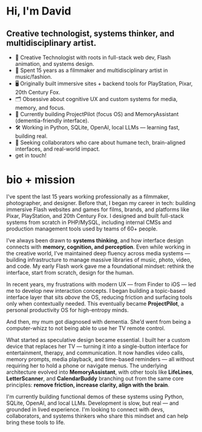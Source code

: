 # Hi, I'm David

## Creative technologist, systems thinker, and multidisciplinary artist.

- 🧠 Creative Technologist with roots in full-stack web dev, Flash animation, and systems design.
- 🎥 Spent 15 years as a filmmaker and multidisciplinary artist in music/fashion.
- 🖥️ Originally built immersive sites + backend tools for PlayStation, Pixar, 20th Century Fox.
- 🗂️ Obsessive about cognitive UX and custom systems for media, memory, and focus.
- 🧩 Currently building ProjectPilot (focus OS) and MemoryAssistant (dementia-friendly interface).
- 🛠️ Working in Python, SQLite, OpenAI, local LLMs — learning fast, building real.
- 🤝 Seeking collaborators who care about humane tech, brain-aligned interfaces, and real-world impact.
- get in touch!

# bio + mission

I've spent the last 15 years working professionally as a filmmaker, photographer, and designer. Before that, I began my career in tech: building immersive Flash websites and games for films, brands, and platforms like Pixar, PlayStation, and 20th Century Fox. I designed and built full-stack systems from scratch in PHP/MySQL, including internal CMSs and production management tools used by teams of 60+ people.

I’ve always been drawn to **systems thinking**, and how interface design connects with **memory, cognition, and perception**. Even while working in the creative world, I’ve maintained deep fluency across media systems — building infrastructure to manage massive libraries of music, photo, video, and code. My early Flash work gave me a foundational mindset: rethink the interface, start from scratch, design for the human.

In recent years, my frustrations with modern UX — from Finder to iOS — led me to develop new interaction concepts. I began building a topic-based interface layer that sits *above* the OS, reducing friction and surfacing tools only when contextually needed. This eventually became **ProjectPilot**, a personal productivity OS for high-entropy minds.

And then, my mum got diagnosed with dementia.  She’d went from being a computer-whizz to not being able to use her TV remote control.

What started as speculative design became essential. I built her a custom device that replaces her TV — turning it into a single-button interface for entertainment, therapy, and communication. It now handles video calls, memory prompts, media playback, and time-based reminders — all without requiring her to hold a phone or navigate menus. The underlying architecture evolved into **MemoryAssistant**, with other tools like **LifeLines**, **LetterScanner**, and **CalendarBuddy** branching out from the same core principles: **remove friction, increase clarity, align with the brain**.

I'm currently building functional demos of these systems using Python, SQLite, OpenAI, and local LLMs. Development is slow, but real — and grounded in lived experience. I'm looking to connect with devs, collaborators, and systems thinkers who share this mindset and can help bring these tools to life.
